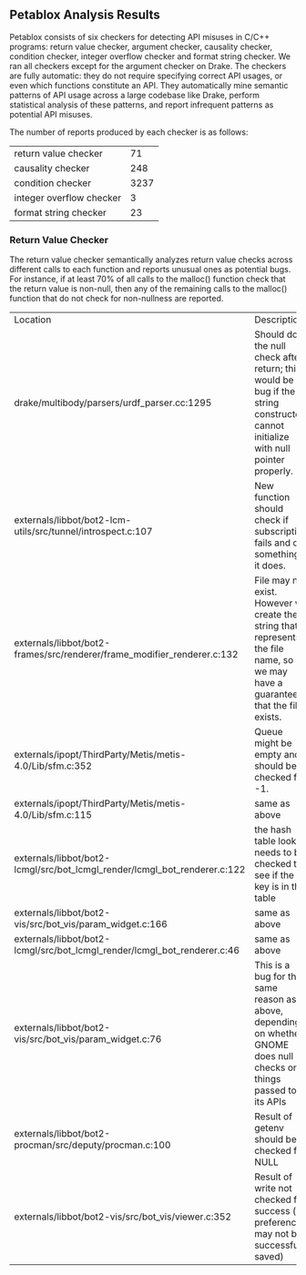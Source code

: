 ## Petablox Analysis Results

Petablox consists of six checkers for detecting API misuses in C/C++ programs: return value checker, argument checker, causality checker, condition checker, integer overflow checker and format string checker.  We ran all checkers except for the argument checker on Drake.  The checkers are fully automatic: they do not require specifying correct API usages, or even which functions constitute an API. They automatically mine semantic patterns of API usage across a large codebase like Drake, perform statistical analysis of these patterns, and report infrequent patterns as potential API misuses.

The number of reports produced by each checker is as follows:
<table>
  <tr>
    <td> return value checker </td>
    <td> 71 </td>    
  </tr>

  <tr>
    <td> causality checker </td>
    <td> 248 </td>    
  </tr>

  <tr>
    <td> condition checker </td>
    <td> 3237 </td>    
  </tr>

  <tr>
    <td> integer overflow checker </td>
    <td> 3 </td>    
  </tr>

  <tr>
    <td> format string checker </td>
    <td> 23 </td>    
  </tr>

</table>

### Return Value Checker

The return value checker semantically analyzes return value checks across different calls to each function and reports unusual ones as potential bugs.  For instance, if at least 70% of all calls to the malloc() function check that the return value is non-null, then any of the remaining calls to the malloc() function that do not check for non-nullness are reported.

<table>
  <tr>
  	<td>
  		Location
  	</td>
  	<td>
  		Description
  	</td>
  </tr>

  <tr>
  	<td>
  		drake/multibody/parsers/urdf_parser.cc:1295
  	</td>
  	<td>
  		Should do the null check after return; this would be a bug if the string constructor cannot initialize with null pointer properly.
  	</td>
  </tr>

  <tr>
  	<td>
  		externals/libbot/bot2-lcm-utils/src/tunnel/introspect.c:107
  	</td>
  	<td>
  		New function should check if subscription fails and do something if it does.
  	</td>
  </tr>

  <tr>
  	<td>
  		externals/libbot/bot2-frames/src/renderer/frame_modifier_renderer.c:132
  	</td>
  	<td>
  		File may not exist. However we create the string that represents the file name, so we may have a guarantee that the file exists.
  	</td>
  </tr>

  <tr>
  	<td>
  		externals/ipopt/ThirdParty/Metis/metis-4.0/Lib/sfm.c:352
  	</td>
  	<td>
  		Queue might be empty and should be checked for -1.
  	</td>
  </tr>

  <tr>
  	<td>
  		externals/ipopt/ThirdParty/Metis/metis-4.0/Lib/sfm.c:115
  	</td>
  	<td>
  		same as above
  	</td>
  </tr>

  <tr>
  	<td>
  		externals/libbot/bot2-lcmgl/src/bot_lcmgl_render/lcmgl_bot_renderer.c:122
  	</td>
  	<td>
  		the hash table lookup needs to be checked to see if the key is in the table
  	</td>
  </tr>

  <tr>
  	<td>
  		externals/libbot/bot2-vis/src/bot_vis/param_widget.c:166
  	</td>
  	<td>
  		same as above
  	</td>
  </tr>

  <tr>
  	<td>
  		externals/libbot/bot2-lcmgl/src/bot_lcmgl_render/lcmgl_bot_renderer.c:46
  	</td>
  	<td>
  		same as above
  	</td>
  </tr>

  <tr>
  	<td>
  		externals/libbot/bot2-vis/src/bot_vis/param_widget.c:76
  	</td>
  	<td>
  		This is a bug for the same reason as above, depending on whether GNOME does null checks on things passed to its APIs
  	</td>
  </tr>

  <tr>
  	<td>
  		externals/libbot/bot2-procman/src/deputy/procman.c:100
  	</td>
  	<td>
  		Result of getenv should be checked for NULL 
  	</td>
  </tr>

  <tr>
  	<td>
  		externals/libbot/bot2-vis/src/bot_vis/viewer.c:352
  	</td>
  	<td>
  		Result of write not checked for success (so preferences may not be successfully saved)
  	</td>
  </tr>

</table>